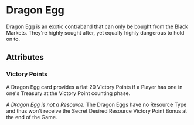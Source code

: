 # Dragon Egg

Dragon Egg is an exotic contraband that can only be bought from the Black Markets. They're highly sought after, yet equally highly dangerous to hold on to.

## Attributes

### Victory Points

A Dragon Egg card provides a flat 20 Victory Points if a Player has one in one's Treasury at the Victory Point counting phase. 

*A Dragon Egg is not a Resource.* The Dragon Eggs have no Resource Type and thus won't receive the Secret Desired Resource Victory Point Bonus at the end of the Game.
